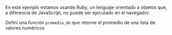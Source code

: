 En este ejemplo estamos usando Ruby, un lenguaje orientado a objetos que, a diferencia de JavaScript, no puede ser ejecutado en el navegador.

Definí una función `promedio_de` que retorne el promedio de una lista de valores numéricos